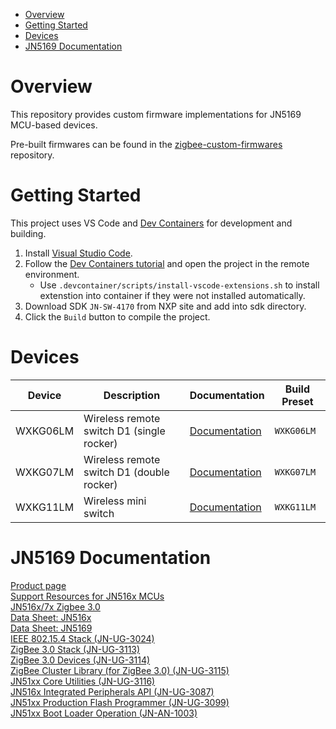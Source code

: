 - [Overview](#overview)
- [Getting Started](#getting-started)
- [Devices](#devices)
- [JN5169 Documentation](#jn5169-documentation)

# Overview
This repository provides custom firmware implementations for JN5169 MCU-based devices.

Pre-built firmwares can be found in the [zigbee-custom-firmwares](https://github.com/mgavryliuk/zigbee-custom-firmwares) repository.

# Getting Started
This project uses VS Code and [Dev Containers](https://code.visualstudio.com/docs/devcontainers/containers) for development and building.
1. Install [Visual Studio Code](https://code.visualstudio.com/).
2. Follow the [Dev Containers tutorial](https://code.visualstudio.com/docs/devcontainers/tutorial) and open the project in the remote environment.
    - Use `.devcontainer/scripts/install-vscode-extensions.sh` to install extenstion into container if they were not installed automatically.
3. Download SDK `JN-SW-4170` from NXP site and add into sdk directory.
4. Click the `Build` button to compile the project.

# Devices
| Device | Description | Documentation | Build Preset |
|--------|-------------|---------------|--------------|
| WXKG06LM | Wireless remote switch D1 (single rocker) | [Documentation](firmwares/WXKG06LM/README.md) | `WXKG06LM` |
| WXKG07LM | Wireless remote switch D1 (double rocker) | [Documentation](firmwares/WXKG07LM/README.md) | `WXKG07LM` |
| WXKG11LM | Wireless mini switch | [Documentation](firmwares/WXKG11LM/README.md) | `WXKG11LM` |

# JN5169 Documentation
[Product page](https://www.nxp.com/products/JN5169)</br>
[Support Resources for JN516x MCUs](https://www.nxp.com/products/wireless-connectivity/zigbee/support-resources-for-jn516x-mcus:SUPPORT-RESOURCES-JN516X-MCUS)</br>
[JN516x/7x Zigbee 3.0](https://www.nxp.com/pages/jn516x-7x-zigbee-3-0:ZIGBEE-3-0)</br>
[Data Sheet: JN516x](docs/files/JN516X.pdf)</br>
[Data Sheet: JN5169](docs/files/JN5169.pdf)</br>
[IEEE 802.15.4 Stack (JN-UG-3024)](docs/files/JN-UG-3024.pdf)</br>
[ZigBee 3.0 Stack (JN-UG-3113)](docs/files/JN-UG-3113.pdf)</br>
[ZigBee 3.0 Devices (JN-UG-3114)](docs/files/JN-UG-3114.pdf)</br>
[ZigBee Cluster Library (for ZigBee 3.0) (JN-UG-3115)](docs/files/JN-UG-3115.pdf)</br>
[JN51xx Core Utilities (JN-UG-3116)](docs/files/JN-UG-3116.pdf)</br>
[JN516x Integrated Peripherals API (JN-UG-3087)](docs/files/JN-UG-3087.pdf)</br>
[JN51xx Production Flash Programmer (JN-UG-3099)](docs/files/JN-UG-3099.pdf)</br>
[JN51xx Boot Loader Operation (JN-AN-1003)](docs/files/JN-AN-1003.pdf)
